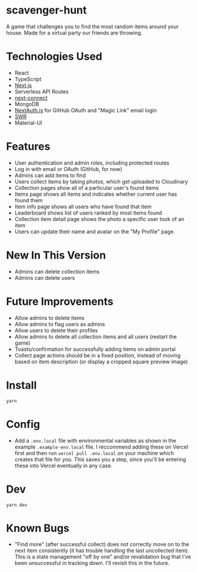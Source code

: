 # scavenger-hunt

A game that challenges you to find the most random items around your house. Made for a virtual party our friends are throwing.

# Technologies Used

- React
- TypeScript
- [Next.js](https://nextjs.org)
- Serverless API Routes
- [next-connect](https://github.com/hoangvvo/next-connect)
- MongoDB
- [NextAuth.js](https://next-auth.js.org) for GitHub OAuth and "Magic Link" email login
- [SWR](https://swr.vercel.app)
- Material-UI

# Features

- User authentication and admin roles, including protected routes
- Log in with email or OAuth (GitHub, for now)
- Admins can add items to find
- Users collect items by taking photos, which get uploaded to Cloudinary
- Collection pages show all of a particular user's found items
- Items page shows all items and indicates whether current user has found them
- Item info page shows all users who have found that item
- Leaderboard shows list of users ranked by most items found
- Collection item detail page shows the photo a specific user took of an item
- Users can update their name and avatar on the "My Profile" page.

# New In This Version

- Admins can delete collection items
- Admins can delete users

# Future Improvements

- Allow admins to delete items
- Allow admins to flag users as admins
- Allow users to delete their profiles
- Allow admins to delete all collection items and all users (restart the game)
- Toasts/confirmation for successfully adding items on admin portal
- Collect page actions should be in a fixed position, instead of moving based on item description (or display a cropped square preview image)

# Install

`yarn`

# Config

- Add a `.env.local` file with environmental variables as shown in the example `.example-env.local` file. I reccommend adding these on Vercel first and then run `vercel pull .env.local` on your machine which creates that file for you. This saves you a step, since you'll be entering these into Vercel eventually in any case.

# Dev

`yarn dev`

# Known Bugs

- "Find more" (after successful collect) does not correctly move on to the next item consistently (it has trouble handling the last uncollected item). This is a state management "off by one" and/or revalidation bug that I've been unsuccessful in tracking down. I'll revisit this in the future.
